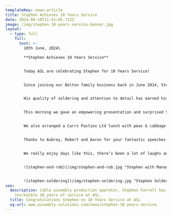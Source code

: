```yaml
---
templateKey: news-article
title: Stephen Achieves 10 Years Service
date: 2024-06-10T11:51:03.712Z
image: /img/stephen-10-years-service-banner.jpg
layout:
  - type: full
    full:
      text: >-
        10th June, 2024\

        **Stephen Achieves 10 Years Service**


        Today ASL are celebrating Stephen for 10 Years Service!


        Since joining our Bolton family business back in June 2014, Stephen has become a super skilled cable assembly production operator.


        His quality of soldering and attention to detail has earned him extensive credibility throughout the company - so we'll not talk about that one time when he picked up the wrong end of the soldering iron! Ouch!


        This morning we gave an empowering presentation and surprised Stephen to a £250 Amazon voucher, box of Kopparberg, and a card signed by everyone.


        We also arranged a Carrs Pasties Ltd lunch with peas & cabbage for all 90 staff, which was absolutely delicious (highly recommend the steak!)


        Thanks to Aubrey, Robert and Aaron for your fantastic speeches and making Stephen feel special, he has done so much for the company and been a key player to some significant customers over the past 10 years.


        We really enjoy days like this, there’s been a lot of laughs and some happy grateful tears!


        ![stephen-and-rob](/img/stephen-and-rob.jpg "Stephen with Manager Rob")


        ![stephen-soldering](/img/stephen-soldering.jpg "Stephen Soldering")
seo:
  description: Cable assembly production operator, Stephen Farrell has achieved an
    incredible 10 years of service at ASL.
  title: Congratulations Stephen on 10 Years Service at ASL
  og-url: www.assembly-solutions.com/news/stephen-10-years-service
---
```

